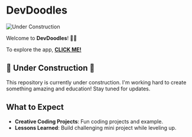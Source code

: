 # DevDoodles

![Under Construction](https://img.shields.io/badge/status-under%20construction-orange?style=for-the-badge)

Welcome to **DevDoodles**! 🎨✨

To explore the app, [**CLICK ME!**](https://pbrovarnik.github.io/dev-doodles)

## 🚧 Under Construction 🚧

This repository is currently under construction. I'm working hard to create something amazing and education! Stay tuned for updates.

## What to Expect

- **Creative Coding Projects**: Fun coding projects and example.
- **Lessons Learned**: Build challenging mini project while leveling up.
